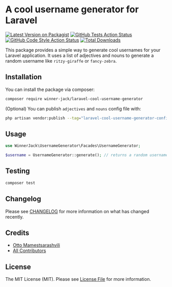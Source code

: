 # A cool username generator for Laravel

[![Latest Version on Packagist](https://img.shields.io/packagist/v/winner-jack/laravel-cool-username-generator.svg?style=flat-square)](https://packagist.org/packages/winner-jack/laravel-cool-username-generator)
[![GitHub Tests Action Status](https://img.shields.io/github/actions/workflow/status/winner-jack/laravel-cool-username-generator/run-tests.yml?branch=main&label=tests&style=flat-square)](https://github.com/winner-jack/laravel-cool-username-generator/actions?query=workflow%3Arun-tests+branch%3Amain)
[![GitHub Code Style Action Status](https://img.shields.io/github/actions/workflow/status/winner-jack/laravel-cool-username-generator/fix-php-code-style-issues.yml?branch=main&label=code%20style&style=flat-square)](https://github.com/winner-jack/laravel-cool-username-generator/actions?query=workflow%3A"Fix+PHP+code+style+issues"+branch%3Amain)
[![Total Downloads](https://img.shields.io/packagist/dt/winner-jack/laravel-cool-username-generator.svg?style=flat-square)](https://packagist.org/packages/winner-jack/laravel-cool-username-generator)

This package provides a simple way to generate cool usernames for your Laravel application. It uses a list of adjectives and nouns to generate a random username like `ritzy-giraffe` or `fancy-zebra`.

## Installation

You can install the package via composer:

```bash
composer require winner-jack/laravel-cool-username-generator
```

(Optional) You can publish `adjectives` and `nouns` config file with: 

```bash
php artisan vendor:publish --tag="laravel-cool-username-generator-config"
```

## Usage

```php
use WinnerJack\UsernameGenerator\Facades\UsernameGenerator;

$username = UsernameGenerator::generate(); // returns a random username e.g. "ritzy-giraffe"
```

## Testing

```bash
composer test
```

## Changelog

Please see [CHANGELOG](CHANGELOG.md) for more information on what has changed recently.

## Credits

- [Otto Mamestsarashvili](https://github.com/mrtunii)
- [All Contributors](../../contributors)

## License

The MIT License (MIT). Please see [License File](LICENSE.md) for more information.
